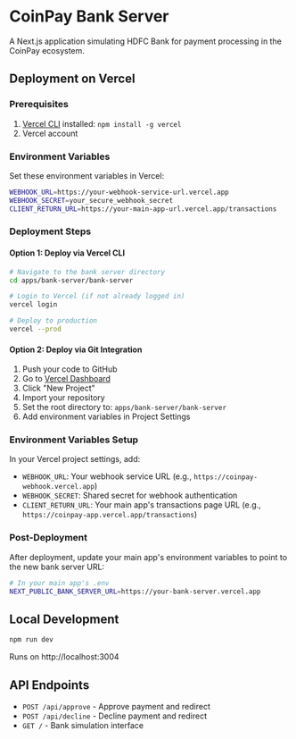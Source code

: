 # CoinPay Bank Server

A Next.js application simulating HDFC Bank for payment processing in the CoinPay ecosystem.

## Deployment on Vercel

### Prerequisites
1. [Vercel CLI](https://vercel.com/cli) installed: `npm install -g vercel`
2. Vercel account

### Environment Variables
Set these environment variables in Vercel:

```bash
WEBHOOK_URL=https://your-webhook-service-url.vercel.app
WEBHOOK_SECRET=your_secure_webhook_secret
CLIENT_RETURN_URL=https://your-main-app-url.vercel.app/transactions
```

### Deployment Steps

#### Option 1: Deploy via Vercel CLI
```bash
# Navigate to the bank server directory
cd apps/bank-server/bank-server

# Login to Vercel (if not already logged in)
vercel login

# Deploy to production
vercel --prod
```

#### Option 2: Deploy via Git Integration
1. Push your code to GitHub
2. Go to [Vercel Dashboard](https://vercel.com/dashboard)
3. Click "New Project"
4. Import your repository
5. Set the root directory to: `apps/bank-server/bank-server`
6. Add environment variables in Project Settings

### Environment Variables Setup
In your Vercel project settings, add:

- `WEBHOOK_URL`: Your webhook service URL (e.g., `https://coinpay-webhook.vercel.app`)
- `WEBHOOK_SECRET`: Shared secret for webhook authentication
- `CLIENT_RETURN_URL`: Your main app's transactions page URL (e.g., `https://coinpay-app.vercel.app/transactions`)

### Post-Deployment
After deployment, update your main app's environment variables to point to the new bank server URL:

```bash
# In your main app's .env
NEXT_PUBLIC_BANK_SERVER_URL=https://your-bank-server.vercel.app
```

## Local Development
```bash
npm run dev
```

Runs on http://localhost:3004

## API Endpoints
- `POST /api/approve` - Approve payment and redirect
- `POST /api/decline` - Decline payment and redirect
- `GET /` - Bank simulation interface
